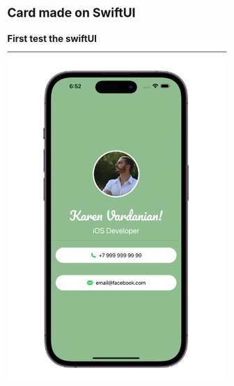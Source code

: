 #  Card made on SwiftUI

## First test the swiftUI

---

<img src="KarenCard/KarenCardSwiftUI.png" alt="img" width="500"/>

  
